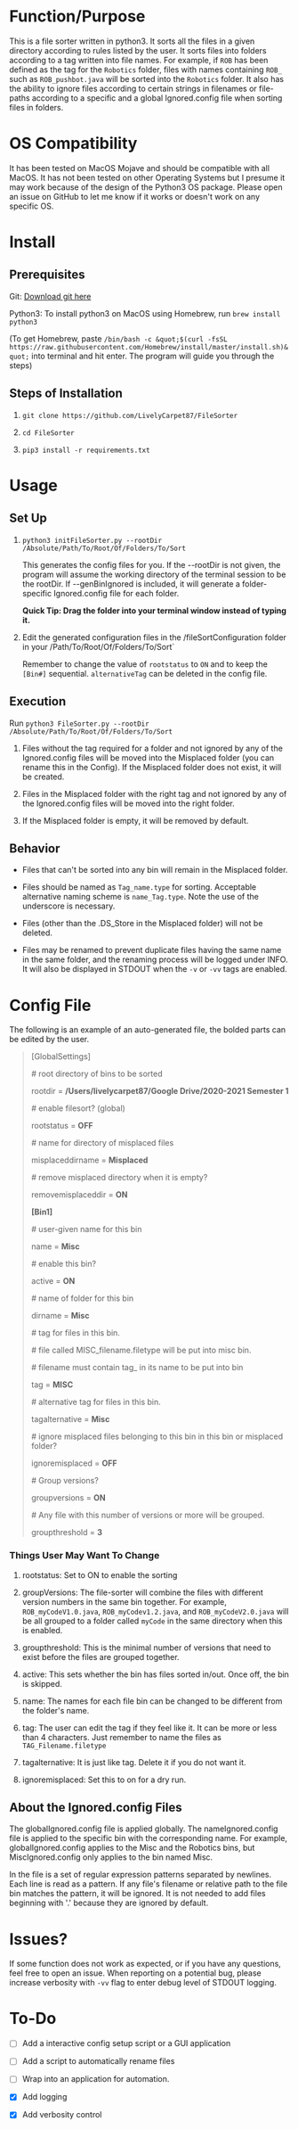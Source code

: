 # Function/Purpose

This is a file sorter written in python3. It sorts all the files in a given directory according to rules listed by the user. It sorts files into folders according to a tag written into file names. For example, if `ROB` has been defined as the tag for the `Robotics` folder, files with names containing `ROB_` such as `ROB_pushbot.java` will be sorted into the `Robotics` folder. It also has the ability to ignore files according to certain strings in filenames or file-paths according to a specific and a global Ignored.config file when sorting files in folders. 

# OS Compatibility

It has been tested on MacOS Mojave and should be compatible with all MacOS. It has not been tested on other Operating Systems but I presume it may work because of the design of the Python3 OS package. Please open an issue on GitHub to let me know if it works or doesn't work on any specific OS. 

# Install

## Prerequisites

Git: [Download git here](https://git-scm.com/)

Python3: To install python3 on MacOS using Homebrew, run `brew install python3`

(To get Homebrew, paste `/bin/bash -c &quot;$(curl -fsSL https://raw.githubusercontent.com/Homebrew/install/master/install.sh)&quot;` into terminal and hit enter. The program will guide you through the steps)

## Steps of Installation

1. `git clone https://github.com/LivelyCarpet87/FileSorter`

2. `cd FileSorter`

3. `pip3 install -r requirements.txt`

# Usage

## Set Up

1. `python3 initFileSorter.py --rootDir /Absolute/Path/To/Root/Of/Folders/To/Sort`
   
   This generates the config files for you. If the --rootDir is not given, the program will assume the working directory of the terminal session to be the rootDir. If --genBinIgnored is included, it will generate a folder-specific Ignored.config file for each folder.
   
   **Quick Tip: Drag the folder into your terminal window instead of typing it.**

2. Edit the generated configuration files in the /fileSortConfiguration folder in your /Path/To/Root/Of/Folders/To/Sort`
   
   Remember to change the value of `rootstatus` to `ON` and to keep the `[Bin#]` sequential. `alternativeTag` can be deleted in the config file. 

## Execution

Run `python3 FileSorter.py --rootDir /Absolute/Path/To/Root/Of/Folders/To/Sort`

1. Files without the tag required for a folder and not ignored by any of the Ignored.config files will be moved into the Misplaced folder (you can rename this in the Config). If the Misplaced folder does not exist, it will be created. 

2. Files in the Misplaced folder with the right tag and not ignored by any of the Ignored.config files will be moved into the right folder. 

3. If the Misplaced folder is empty, it will be removed by default. 

## Behavior

- Files that can't be sorted into any bin will remain in the Misplaced folder. 

- Files should be named as `Tag_name.type` for sorting. Acceptable alternative naming scheme is `name_Tag.type`. Note the use of the underscore is necessary. 

- Files (other than the .DS\_Store in the Misplaced folder) will not be deleted.

- Files may be renamed to prevent duplicate files having the same name in the same folder, and the renaming process will be logged under INFO. It will also be displayed in STDOUT when the `-v` or `-vv` tags are enabled. 

# Config File

The following is an example of an auto-generated file, the bolded parts can be edited by the user. 

> [GlobalSettings]
> 
> \# root directory of bins to be sorted
> 
> rootdir = **/Users/livelycarpet87/Google Drive/2020-2021 Semester 1**
> 
> \# enable filesort? (global)
> 
> rootstatus = **OFF**
> 
> \# name for directory of misplaced files
> 
> misplaceddirname = **Misplaced**
> 
> \# remove misplaced directory when it is empty?
> 
> removemisplaceddir = **ON**
> 
> **[Bin1]**
> 
> \# user-given name for this bin
> 
> name = **Misc**
> 
> \# enable this bin?
> 
> active = **ON**
> 
> \# name of folder for this bin
> 
> dirname = **Misc**
> 
> \# tag for files in this bin.
> 
> \# file called MISC\_filename.filetype will be put into misc bin.
> 
> \# filename must contain tag_ in its name to be put into bin
> 
> tag = **MISC**
> 
> \# alternative tag for files in this bin. 
> 
> tagalternative = **Misc**
> 
> \# ignore misplaced files belonging to this bin in this bin or misplaced folder?
> 
> ignoremisplaced = **OFF**
> 
> \# Group versions?
> 
> groupversions = **ON**
> 
> \# Any file with this number of versions or more will be grouped.
> 
> groupthreshold = **3**

### Things User May Want To Change

1. rootstatus: Set to ON to enable the sorting

2. groupVersions: The file-sorter will combine the files with different version numbers in the same bin together. For example, `ROB_myCodeV1.0.java`, `ROB_myCodev1.2.java`, and  `ROB_myCodeV2.0.java`  will be all grouped to a folder called `myCode` in the same directory when this is enabled. 

3. groupthreshold: This is the minimal number of versions that need to exist before the files are grouped together. 

4. active: This sets whether the bin has files sorted in/out. Once off, the bin is skipped. 

5. name: The names for each file bin can be changed to be different from the folder's name. 

6. tag: The user can edit the tag if they feel like it. It can be more or less than 4 characters. Just remember to name the files as `TAG_Filename.filetype`

7. tagalternative: It is just like tag. Delete it if you do not want it. 

8. ignoremisplaced: Set this to on for a dry run. 

## About the Ignored.config Files

The globalIgnored.config file is applied globally. The nameIgnored.config file is applied to the specific bin with the corresponding name. For example, globalIgnored.config applies to the Misc and the Robotics bins, but MiscIgnored.config only applies to the bin named Misc. 

In the file is a set of regular expression patterns separated by newlines. Each line is read as a pattern. If any file's filename or relative path to the file bin matches the pattern, it will be ignored. It is not needed to add files beginning with '.' because they are ignored by default. 

# Issues?

If some function does not work as expected, or if you have any questions, feel free to open an issue. When reporting on a potential bug, please increase verbosity with `-vv` flag to enter debug level of STDOUT logging. 

# To-Do

- [ ] Add a interactive config setup script or a GUI application

- [ ] Add a script to automatically rename files

- [ ] Wrap into an application for automation. 

- [x] Add logging

- [x] Add verbosity control
